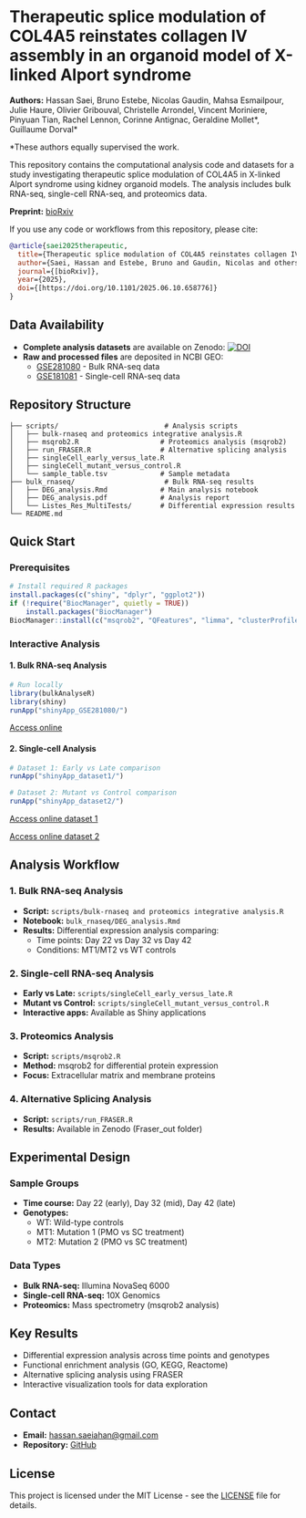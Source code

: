 # Therapeutic splice modulation of COL4A5 reinstates collagen IV assembly in an organoid model of X-linked Alport syndrome

**Authors:** Hassan Saei, Bruno Estebe, Nicolas Gaudin, Mahsa Esmailpour, Julie Haure, Olivier Gribouval, Christelle Arrondel, Vincent Moriniere, Pinyuan Tian, Rachel Lennon, Corinne Antignac, Geraldine Mollet*, Guillaume Dorval*

*These authors equally supervised the work.

This repository contains the computational analysis code and datasets for a study investigating therapeutic splice modulation of COL4A5 in X-linked Alport syndrome using kidney organoid models. The analysis includes bulk RNA-seq, single-cell RNA-seq, and proteomics data.

**Preprint:** [bioRxiv](https://www.biorxiv.org/content/10.1101/2025.06.10.658776v1)

If you use any code or workflows from this repository, please cite:

```bibtex
@article{saei2025therapeutic,
  title={Therapeutic splice modulation of COL4A5 reinstates collagen IV assembly in an organoid model of X-linked Alport syndrome},
  author={Saei, Hassan and Estebe, Bruno and Gaudin, Nicolas and others},
  journal={[bioRxiv]},
  year={2025},
  doi={[https://doi.org/10.1101/2025.06.10.658776]}
}
```

## Data Availability

- **Complete analysis datasets** are available on Zenodo: [![DOI](https://zenodo.org/badge/DOI/10.5281/zenodo.16585561.svg)](https://doi.org/10.5281/zenodo.16585561)
- **Raw and processed files** are deposited in NCBI GEO:
  - [GSE281080](https://www.ncbi.nlm.nih.gov/geo/query/acc.cgi?acc=GSE281080) - Bulk RNA-seq data
  - [GSE181081](https://www.ncbi.nlm.nih.gov/geo/query/acc.cgi?acc=GSE181081) - Single-cell RNA-seq data

## Repository Structure

```
├── scripts/                          # Analysis scripts
│   ├── bulk-rnaseq and proteomics integrative analysis.R
│   ├── msqrob2.R                    # Proteomics analysis (msqrob2)
│   ├── run_FRASER.R                 # Alternative splicing analysis
│   ├── singleCell_early_versus_late.R
│   ├── singleCell_mutant_versus_control.R
│   └── sample_table.tsv             # Sample metadata
├── bulk_rnaseq/                      # Bulk RNA-seq results
│   ├── DEG_analysis.Rmd             # Main analysis notebook
│   ├── DEG_analysis.pdf             # Analysis report
│   └── Listes_Res_MultiTests/       # Differential expression results
└── README.md
```

## Quick Start
### Prerequisites

```r
# Install required R packages
install.packages(c("shiny", "dplyr", "ggplot2"))
if (!require("BiocManager", quietly = TRUE))
    install.packages("BiocManager")
BiocManager::install(c("msqrob2", "QFeatures", "limma", "clusterProfiler"))
```

### Interactive Analysis
#### 1. Bulk RNA-seq Analysis

```r
# Run locally
library(bulkAnalyseR)
library(shiny)
runApp("shinyApp_GSE281080/")
```
[Access online](https://hassansaei.shinyapps.io/shiny_gse281080/)


#### 2. Single-cell Analysis
```r
# Dataset 1: Early vs Late comparison
runApp("shinyApp_dataset1/")

# Dataset 2: Mutant vs Control comparison  
runApp("shinyApp_dataset2/")
```
[Access online dataset 1](https://hassansaei.shinyapps.io/shinyapp_dataset1/)

[Access online dataset 2](https://hassansaei.shinyapps.io/shinyapp_dataset2/)

## Analysis Workflow

### 1. Bulk RNA-seq Analysis
- **Script:** `scripts/bulk-rnaseq and proteomics integrative analysis.R`
- **Notebook:** `bulk_rnaseq/DEG_analysis.Rmd`
- **Results:** Differential expression analysis comparing:
  - Time points: Day 22 vs Day 32 vs Day 42
  - Conditions: MT1/MT2 vs WT controls

### 2. Single-cell RNA-seq Analysis
- **Early vs Late:** `scripts/singleCell_early_versus_late.R`
- **Mutant vs Control:** `scripts/singleCell_mutant_versus_control.R`
- **Interactive apps:** Available as Shiny applications

### 3. Proteomics Analysis
- **Script:** `scripts/msqrob2.R`
- **Method:** msqrob2 for differential protein expression
- **Focus:** Extracellular matrix and membrane proteins

### 4. Alternative Splicing Analysis
- **Script:** `scripts/run_FRASER.R`
- **Results:** Available in Zenodo (Fraser_out folder)

## Experimental Design

### Sample Groups
- **Time course:** Day 22 (early), Day 32 (mid), Day 42 (late)
- **Genotypes:** 
  - WT: Wild-type controls
  - MT1: Mutation 1 (PMO vs SC treatment)
  - MT2: Mutation 2 (PMO vs SC treatment)

### Data Types
- **Bulk RNA-seq:** Illumina NovaSeq 6000
- **Single-cell RNA-seq:** 10X Genomics
- **Proteomics:** Mass spectrometry (msqrob2 analysis)

## Key Results
- Differential expression analysis across time points and genotypes
- Functional enrichment analysis (GO, KEGG, Reactome)
- Alternative splicing analysis using FRASER
- Interactive visualization tools for data exploration

## Contact
- **Email:** hassan.saeiahan@gmail.com
- **Repository:** [GitHub](https://github.com/[username]/Saei_JCI_Insight_2025)

## License
This project is licensed under the MIT License - see the [LICENSE](LICENSE) file for details.

